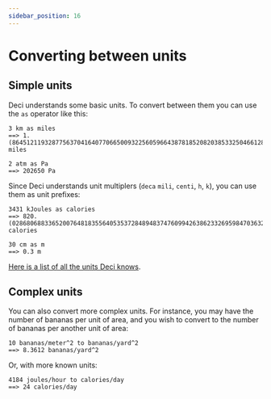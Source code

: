 ```yaml
---
sidebar_position: 16
---
```


# Converting between units

## Simple units

Deci understands some basic units. To convert between them you can use the `as` operator like this:

```deci live
3 km as miles
==> 1.(864512119328775637041640770665009322560596643878185208203853325046612802983219390926041019266625233064014916096954630205096333126165320074580484773151025481665630826600372902423865755127408328154133001) miles
```

```deci live
2 atm as Pa
==> 202650 Pa
```

Since Deci understands unit multiplers (`deca` `mili`, `centi`, `h`, `k`), you can use them as unit prefixes:

```deci live
3431 kJoules as calories
==> 820.(028680688336520076481835564053537284894837476099426386233269598470363288718929254302103250478011472275334608030592734225621414913957934990439770554493307839388145315487571701720841300191204588910133843212237093690248565965583173996175908221797323135755258126195) calories
```

```deci live
30 cm as m
==> 0.3 m
```

[Here is a list of all the units Deci knows](/docs/docs/language/supported-units).

## Complex units

You can also convert more complex units. For instance, you may have the number of bananas per unit of area, and you wish to convert to the number of bananas per another unit of area:

```deci live
10 bananas/meter^2 to bananas/yard^2
==> 8.3612 bananas/yard^2
```

Or, with more known units:

```deci live
4184 joules/hour to calories/day
==> 24 calories/day
```
